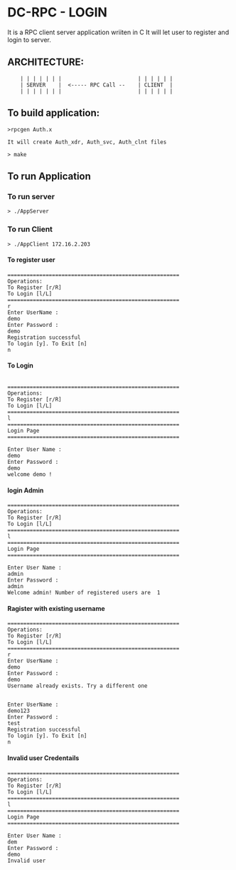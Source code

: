 # DC-RPC - LOGIN 

It is a RPC client server application wriiten in C 
It will let user to register and login to server. 

## ARCHITECTURE: 
```
	| | | | | | |                        | | | | | |
	| SERVER    |  <----- RPC Call --    | CLIENT  | 
	| | | | | | |                        | | | | | |
```

## To build application: 
```
>rpcgen Auth.x 
```
	It will create Auth_xdr, Auth_svc, Auth_clnt files 
```
> make 
```

## To run Application 
### To run server 
```
> ./AppServer 
```

### To run Client
``` 
> ./AppClient 172.16.2.203
```

#### To register user 
```
======================================================
Operations:
To Register [r/R]
To Login [l/L]
======================================================
r
Enter UserName :
demo
Enter Password :
demo
Registration successful
To login [y]. To Exit [n]
n
```
#### To Login 
```

======================================================
Operations:
To Register [r/R]
To Login [l/L]
======================================================
l
======================================================
Login Page
======================================================

Enter User Name :
demo
Enter Password :
demo
welcome demo !
```
#### login Admin 
```
======================================================
Operations:
To Register [r/R]
To Login [l/L]
======================================================
l
======================================================
Login Page
======================================================

Enter User Name :
admin
Enter Password :
admin
Welcome admin! Number of registered users are  1

```

#### Ragister with existing username 
``` 
======================================================
Operations:
To Register [r/R]
To Login [l/L]
======================================================
r
Enter UserName :
demo
Enter Password :
demo
Username already exists. Try a different one


Enter UserName :
demo123
Enter Password :
test
Registration successful
To login [y]. To Exit [n]
n
``` 
#### Invalid user Credentails 
``` 
======================================================
Operations:
To Register [r/R]
To Login [l/L]
======================================================
l
======================================================
Login Page
======================================================

Enter User Name :
dem
Enter Password :
demo
Invalid user
``` 







